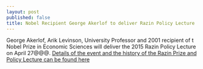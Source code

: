 ```yaml
---
layout: post
published: false
title: Nobel Recipient George Akerlof to deliver Razin Policy Lecture
---
```


<p> George Akerlof,  Arik Levinson, University Professor and 2001 recipient of t Nobel Prize in Economic Sciences will deliver the 2015 Razin Policy Lecture on April 27@@@. <a href= "xxx"> Details of the event and the history of the Razin Prize and Policy Lecture can be found here  </a> </p>
